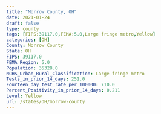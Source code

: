 ```yaml
---
title: "Morrow County, OH"
date: 2021-01-24
draft: false
type: county
tags: [FIPS:39117.0,FEMA:5.0,Large fringe metro,Yellow]
categories: [OH]
County: Morrow County
State: OH
FIPS: 39117.0
FEMA_Region: 5.0
Population: 35328.0
NCHS_Urban_Rural_Classification: Large fringe metro
Tests_in_prior_14_days: 251.0
Fourteen_day_test_rate_per_100000: 710.0
Percent_Positivity_in_prior_14_days: 0.211
Level: Yellow
url: /states/OH/morrow-county
---
```



